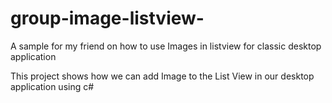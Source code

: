 # group-image-listview-
A sample for my friend on how to use Images in listview for classic desktop application

This project shows how we can add Image to the List View in our desktop application using c#
